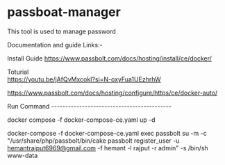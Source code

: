 # passboat-manager

This tool is used to manage password 

Documentation and guide Links:-

Install Guide 
https://www.passbolt.com/docs/hosting/install/ce/docker/

Toturial  
https://youtu.be/jAfQvMxcokI?si=N-oxyFua1UEzhrhW

https://www.passbolt.com/docs/hosting/configure/https/ce/docker-auto/

Run Command -------------------------------------------   

docker compose -f docker-compose-ce.yaml up -d

docker-compose -f docker-compose-ce.yaml exec passbolt su -m -c "/usr/share/php/passbolt/bin/cake passbolt register_user -u hemantrajput6969@gmail.com -f hemant -l rajput -r admin" -s /bin/sh www-data
